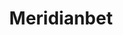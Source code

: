 ---
title: "Meridianbet"
url: /lima/meridianbet-avenida-proceres-de-la-independencia/
shop: Wettbüro
---